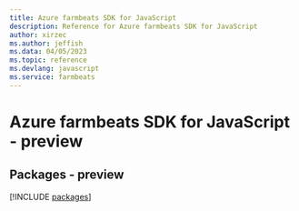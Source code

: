 ```yaml
---
title: Azure farmbeats SDK for JavaScript
description: Reference for Azure farmbeats SDK for JavaScript
author: xirzec
ms.author: jeffish
ms.data: 04/05/2023
ms.topic: reference
ms.devlang: javascript
ms.service: farmbeats
---
```

# Azure farmbeats SDK for JavaScript - preview
## Packages - preview
[!INCLUDE [packages](farmbeats-index.md)]